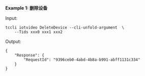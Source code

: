 **Example 1: 删除设备**



Input: 

```
tccli iotvideo DeleteDevice --cli-unfold-argument  \
    --Tids xxx0 xxx1 xxx2
```

Output: 
```
{
    "Response": {
        "RequestId": "9396ceb0-4abd-4b8a-b991-abff1131c334"
    }
}
```

